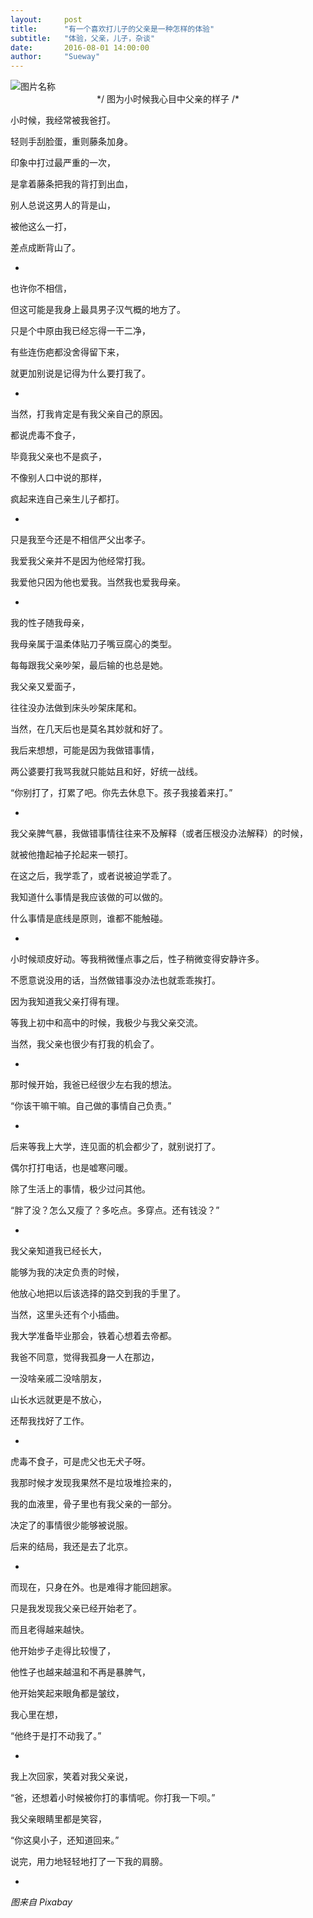 ```yaml
---
layout:     post
title:      "有一个喜欢打儿子的父亲是一种怎样的体验"
subtitle:   "体验，父亲，儿子，杂谈"
date:       2016-08-01 14:00:00
author:     "Sueway"
---
```


<img src="http://ww1.sinaimg.cn/large/72f96cbagw1f6ebm0ffyzj20zk0k7119.jpg" width = "auto" height = "auto" alt="图片名称" align=center />

<center>*/ 图为小时候我心目中父亲的样子 /*</center>

小时候，我经常被我爸打。

轻则手刮脸蛋，重则藤条加身。

印象中打过最严重的一次，

是拿着藤条把我的背打到出血，

别人总说这男人的背是山，

被他这么一打，

差点成断背山了。

-

也许你不相信，

但这可能是我身上最具男子汉气概的地方了。

只是个中原由我已经忘得一干二净，

有些连伤疤都没舍得留下来，

就更加别说是记得为什么要打我了。

-

当然，打我肯定是有我父亲自己的原因。

都说虎毒不食子，

毕竟我父亲也不是疯子，

不像别人口中说的那样，

疯起来连自己亲生儿子都打。

-

只是我至今还是不相信严父出孝子。

我爱我父亲并不是因为他经常打我。

我爱他只因为他也爱我。当然我也爱我母亲。

-

我的性子随我母亲，

我母亲属于温柔体贴刀子嘴豆腐心的类型。

每每跟我父亲吵架，最后输的也总是她。

我父亲又爱面子，

往往没办法做到床头吵架床尾和。

当然，在几天后也是莫名其妙就和好了。

我后来想想，可能是因为我做错事情，

两公婆要打我骂我就只能姑且和好，好统一战线。

“你别打了，打累了吧。你先去休息下。孩子我接着来打。”

-

我父亲脾气暴，我做错事情往往来不及解释（或者压根没办法解释）的时候，

就被他撸起袖子抡起来一顿打。

在这之后，我学乖了，或者说被迫学乖了。

我知道什么事情是我应该做的可以做的。

什么事情是底线是原则，谁都不能触碰。

-

小时候顽皮好动。等我稍微懂点事之后，性子稍微变得安静许多。

不愿意说没用的话，当然做错事没办法也就乖乖挨打。

因为我知道我父亲打得有理。

等我上初中和高中的时候，我极少与我父亲交流。

当然，我父亲也很少有打我的机会了。

-

那时候开始，我爸已经很少左右我的想法。

“你该干嘛干嘛。自己做的事情自己负责。”

-

后来等我上大学，连见面的机会都少了，就别说打了。

偶尔打打电话，也是嘘寒问暖。

除了生活上的事情，极少过问其他。

“胖了没？怎么又瘦了？多吃点。多穿点。还有钱没？”

-

我父亲知道我已经长大，

能够为我的决定负责的时候，

他放心地把以后该选择的路交到我的手里了。

当然，这里头还有个小插曲。

我大学准备毕业那会，铁着心想着去帝都。

我爸不同意，觉得我孤身一人在那边，

一没啥亲戚二没啥朋友，

山长水远就更是不放心，

还帮我找好了工作。

-

虎毒不食子，可是虎父也无犬子呀。

我那时候才发现我果然不是垃圾堆捡来的，

我的血液里，骨子里也有我父亲的一部分。

决定了的事情很少能够被说服。

后来的结局，我还是去了北京。

-

而现在，只身在外。也是难得才能回趟家。

只是我发现我父亲已经开始老了。

而且老得越来越快。

他开始步子走得比较慢了，

他性子也越来越温和不再是暴脾气，

他开始笑起来眼角都是皱纹，

我心里在想，

“他终于是打不动我了。”

-

我上次回家，笑着对我父亲说，

“爸，还想着小时候被你打的事情呢。你打我一下呗。”

我父亲眼睛里都是笑容，

“你这臭小子，还知道回来。”

说完，用力地轻轻地打了一下我的肩膀。

-

*图来自 Pixabay*
